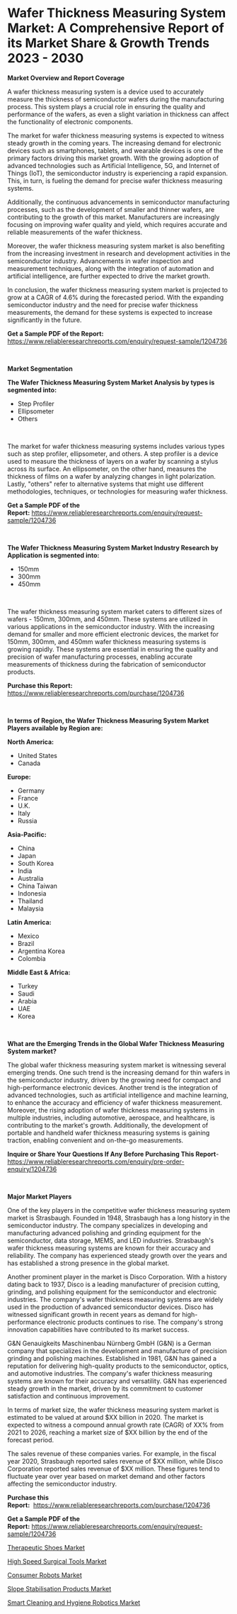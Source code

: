 <p><h1>Wafer Thickness Measuring System Market: A Comprehensive Report of its Market Share & Growth Trends 2023 - 2030</h1></p><p><strong>Market Overview and Report Coverage</strong></p>
<p><p>A wafer thickness measuring system is a device used to accurately measure the thickness of semiconductor wafers during the manufacturing process. This system plays a crucial role in ensuring the quality and performance of the wafers, as even a slight variation in thickness can affect the functionality of electronic components.</p><p>The market for wafer thickness measuring systems is expected to witness steady growth in the coming years. The increasing demand for electronic devices such as smartphones, tablets, and wearable devices is one of the primary factors driving this market growth. With the growing adoption of advanced technologies such as Artificial Intelligence, 5G, and Internet of Things (IoT), the semiconductor industry is experiencing a rapid expansion. This, in turn, is fueling the demand for precise wafer thickness measuring systems.</p><p>Additionally, the continuous advancements in semiconductor manufacturing processes, such as the development of smaller and thinner wafers, are contributing to the growth of this market. Manufacturers are increasingly focusing on improving wafer quality and yield, which requires accurate and reliable measurements of the wafer thickness.</p><p>Moreover, the wafer thickness measuring system market is also benefiting from the increasing investment in research and development activities in the semiconductor industry. Advancements in wafer inspection and measurement techniques, along with the integration of automation and artificial intelligence, are further expected to drive the market growth.</p><p>In conclusion, the wafer thickness measuring system market is projected to grow at a CAGR of 4.6% during the forecasted period. With the expanding semiconductor industry and the need for precise wafer thickness measurements, the demand for these systems is expected to increase significantly in the future.</p></p>
<p><strong>Get a Sample PDF of the Report:</strong> <a href="https://www.reliableresearchreports.com/enquiry/request-sample/1204736">https://www.reliableresearchreports.com/enquiry/request-sample/1204736</a></p>
<p>&nbsp;</p>
<p><strong>Market Segmentation</strong></p>
<p><strong>The Wafer Thickness Measuring System Market Analysis by types is segmented into:</strong></p>
<p><ul><li>Step Profiler</li><li>Ellipsometer</li><li>Others</li></ul></p>
<p>&nbsp;</p>
<p><p>The market for wafer thickness measuring systems includes various types such as step profiler, ellipsometer, and others. A step profiler is a device used to measure the thickness of layers on a wafer by scanning a stylus across its surface. An ellipsometer, on the other hand, measures the thickness of films on a wafer by analyzing changes in light polarization. Lastly, "others" refer to alternative systems that might use different methodologies, techniques, or technologies for measuring wafer thickness.</p></p>
<p><strong>Get a Sample PDF of the Report:</strong>&nbsp;<a href="https://www.reliableresearchreports.com/enquiry/request-sample/1204736">https://www.reliableresearchreports.com/enquiry/request-sample/1204736</a></p>
<p>&nbsp;</p>
<p><strong>The Wafer Thickness Measuring System Market Industry Research by Application is segmented into:</strong></p>
<p><ul><li>150mm</li><li>300mm</li><li>450mm</li></ul></p>
<p>&nbsp;</p>
<p><p>The wafer thickness measuring system market caters to different sizes of wafers - 150mm, 300mm, and 450mm. These systems are utilized in various applications in the semiconductor industry. With the increasing demand for smaller and more efficient electronic devices, the market for 150mm, 300mm, and 450mm wafer thickness measuring systems is growing rapidly. These systems are essential in ensuring the quality and precision of wafer manufacturing processes, enabling accurate measurements of thickness during the fabrication of semiconductor products.</p></p>
<p><strong>Purchase this Report:</strong>&nbsp; <a href="https://www.reliableresearchreports.com/purchase/1204736">https://www.reliableresearchreports.com/purchase/1204736</a></p>
<p>&nbsp;</p>
<p><strong>In terms of Region, the Wafer Thickness Measuring System Market Players available by Region are:</strong></p>
<p>
    <p> <strong> North America: </strong>
        <ul>
            <li>United States</li>
            <li>Canada</li>
        </ul>
        </p> 
    <p> <strong> Europe: </strong>
        <ul>
            <li>Germany</li>
            <li>France</li>
            <li>U.K.</li>
            <li>Italy</li>
            <li>Russia</li>
        </ul>
        </p> 
    <p> <strong> Asia-Pacific: </strong>
        <ul>
            <li>China</li>
            <li>Japan</li>
            <li>South Korea</li>
            <li>India</li>
            <li>Australia</li>
            <li>China Taiwan</li>
            <li>Indonesia</li>
            <li>Thailand</li>
            <li>Malaysia</li>
        </ul>
        </p> 
    <p> <strong> Latin America: </strong>
        <ul>
            <li>Mexico</li>
            <li>Brazil</li>
            <li>Argentina Korea</li>
            <li>Colombia</li>
        </ul>
        </p> 
    <p> <strong> Middle East & Africa: </strong>
        <ul>
            <li>Turkey</li>
            <li>Saudi</li>
            <li>Arabia</li>
            <li>UAE</li>
            <li>Korea</li>
        </ul>
    </p>
    </p>
<p>&nbsp;</p>
<p><strong>What are the Emerging Trends in the Global Wafer Thickness Measuring System market?</strong></p>
<p><p>The global wafer thickness measuring system market is witnessing several emerging trends. One such trend is the increasing demand for thin wafers in the semiconductor industry, driven by the growing need for compact and high-performance electronic devices. Another trend is the integration of advanced technologies, such as artificial intelligence and machine learning, to enhance the accuracy and efficiency of wafer thickness measurement. Moreover, the rising adoption of wafer thickness measuring systems in multiple industries, including automotive, aerospace, and healthcare, is contributing to the market's growth. Additionally, the development of portable and handheld wafer thickness measuring systems is gaining traction, enabling convenient and on-the-go measurements.</p></p>
<p><strong>Inquire or Share Your Questions If Any Before Purchasing This Report</strong>- <a href="https://www.reliableresearchreports.com/enquiry/pre-order-enquiry/1204736">https://www.reliableresearchreports.com/enquiry/pre-order-enquiry/1204736</a></p>
<p>&nbsp;</p>
<p><strong>Major Market Players</strong></p>
<p><p>One of the key players in the competitive wafer thickness measuring system market is Strasbaugh. Founded in 1948, Strasbaugh has a long history in the semiconductor industry. The company specializes in developing and manufacturing advanced polishing and grinding equipment for the semiconductor, data storage, MEMS, and LED industries. Strasbaugh's wafer thickness measuring systems are known for their accuracy and reliability. The company has experienced steady growth over the years and has established a strong presence in the global market.</p><p>Another prominent player in the market is Disco Corporation. With a history dating back to 1937, Disco is a leading manufacturer of precision cutting, grinding, and polishing equipment for the semiconductor and electronic industries. The company's wafer thickness measuring systems are widely used in the production of advanced semiconductor devices. Disco has witnessed significant growth in recent years as demand for high-performance electronic products continues to rise. The company's strong innovation capabilities have contributed to its market success.</p><p>G&N Genauigkeits Maschinenbau Nürnberg GmbH (G&N) is a German company that specializes in the development and manufacture of precision grinding and polishing machines. Established in 1981, G&N has gained a reputation for delivering high-quality products to the semiconductor, optics, and automotive industries. The company's wafer thickness measuring systems are known for their accuracy and versatility. G&N has experienced steady growth in the market, driven by its commitment to customer satisfaction and continuous improvement.</p><p>In terms of market size, the wafer thickness measuring system market is estimated to be valued at around $XX billion in 2020. The market is expected to witness a compound annual growth rate (CAGR) of XX% from 2021 to 2026, reaching a market size of $XX billion by the end of the forecast period.</p><p>The sales revenue of these companies varies. For example, in the fiscal year 2020, Strasbaugh reported sales revenue of $XX million, while Disco Corporation reported sales revenue of $XX million. These figures tend to fluctuate year over year based on market demand and other factors affecting the semiconductor industry.</p></p>
<p><strong>Purchase this Report:</strong>&nbsp;&nbsp;<a href="https://www.reliableresearchreports.com/purchase/1204736">https://www.reliableresearchreports.com/purchase/1204736</a></p>
<p></p>
<p><strong>Get a Sample PDF of the Report:</strong>&nbsp;<a href="https://www.reliableresearchreports.com/enquiry/request-sample/1204736">https://www.reliableresearchreports.com/enquiry/request-sample/1204736</a></p>
<p><p><a href="https://www.linkedin.com/pulse/therapeutic-shoes-market-challenges-opportunities-growth/">Therapeutic Shoes Market</a></p><p><a href="https://medium.com/@fire.belt.bug/high-speed-surgical-tools-market-outlook-industry-overview-and-forecast-2023-to-2030-8ad25f4af8a5">High Speed Surgical Tools Market</a></p><p><a href="https://www.linkedin.com/pulse/consumer-robots-market-research-report-unlocks-analysis/">Consumer Robots Market</a></p><p><a href="https://medium.com/@sink.pay.sand/slope-stabilisation-products-market-trends-forecast-and-competitive-analysis-to-2030-b79cc152ca0c">Slope Stabilisation Products Market</a></p><p><a href="https://www.linkedin.com/pulse/smart-cleaning-hygiene-robotics-market-size-share-global-analysis/">Smart Cleaning and Hygiene Robotics Market</a></p></p>